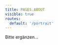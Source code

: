 ```yaml
---
title: PAGES.ABOUT
visible: true
routes:
  default: '/portrait'
---
```


<div class="search-filtered row content-small">
    <div class="columns">
        Bitte ergänzen...
    </div>
</div>